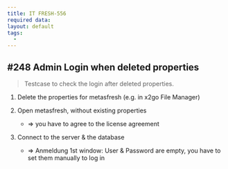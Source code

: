 ```yaml
---
title: IT FRESH-556
required data:   
layout: default
tags:
  - 
---
```

## #248 Admin Login when deleted properties

> Testcase to check the login after deleted properties.

1. Delete the properties for metasfresh (e.g. in x2go File Manager)

1. Open metasfresh, without existing properties
	* => you have to agree to the license agreement

1. Connect to the server & the database
	* => Anmeldung 1st window: User & Password are empty, you have to set them manually to log in